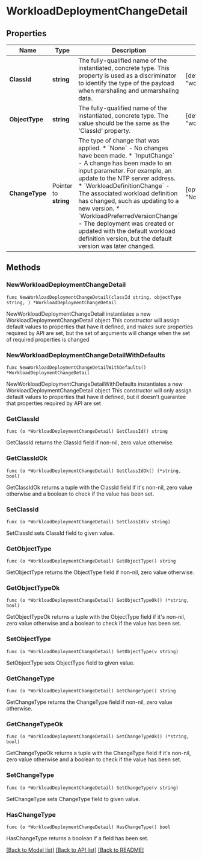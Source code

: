 # WorkloadDeploymentChangeDetail

## Properties

Name | Type | Description | Notes
------------ | ------------- | ------------- | -------------
**ClassId** | **string** | The fully-qualified name of the instantiated, concrete type. This property is used as a discriminator to identify the type of the payload when marshaling and unmarshaling data. | [default to "workload.DeploymentChangeDetail"]
**ObjectType** | **string** | The fully-qualified name of the instantiated, concrete type. The value should be the same as the &#39;ClassId&#39; property. | [default to "workload.DeploymentChangeDetail"]
**ChangeType** | Pointer to **string** | The type of change that was applied. * &#x60;None&#x60; - No changes have been made. * &#x60;InputChange&#x60; - A change has been made to an input parameter. For example, an update to the NTP server address. * &#x60;WorkloadDefinitionChange&#x60; - The associated workload definition has changed, such as updating to a new version. * &#x60;WorkloadPreferredVersionChange&#x60; - The deployment was created or updated with the default workload definition version, but the default version was later changed. | [optional] [readonly] [default to "None"]

## Methods

### NewWorkloadDeploymentChangeDetail

`func NewWorkloadDeploymentChangeDetail(classId string, objectType string, ) *WorkloadDeploymentChangeDetail`

NewWorkloadDeploymentChangeDetail instantiates a new WorkloadDeploymentChangeDetail object
This constructor will assign default values to properties that have it defined,
and makes sure properties required by API are set, but the set of arguments
will change when the set of required properties is changed

### NewWorkloadDeploymentChangeDetailWithDefaults

`func NewWorkloadDeploymentChangeDetailWithDefaults() *WorkloadDeploymentChangeDetail`

NewWorkloadDeploymentChangeDetailWithDefaults instantiates a new WorkloadDeploymentChangeDetail object
This constructor will only assign default values to properties that have it defined,
but it doesn't guarantee that properties required by API are set

### GetClassId

`func (o *WorkloadDeploymentChangeDetail) GetClassId() string`

GetClassId returns the ClassId field if non-nil, zero value otherwise.

### GetClassIdOk

`func (o *WorkloadDeploymentChangeDetail) GetClassIdOk() (*string, bool)`

GetClassIdOk returns a tuple with the ClassId field if it's non-nil, zero value otherwise
and a boolean to check if the value has been set.

### SetClassId

`func (o *WorkloadDeploymentChangeDetail) SetClassId(v string)`

SetClassId sets ClassId field to given value.


### GetObjectType

`func (o *WorkloadDeploymentChangeDetail) GetObjectType() string`

GetObjectType returns the ObjectType field if non-nil, zero value otherwise.

### GetObjectTypeOk

`func (o *WorkloadDeploymentChangeDetail) GetObjectTypeOk() (*string, bool)`

GetObjectTypeOk returns a tuple with the ObjectType field if it's non-nil, zero value otherwise
and a boolean to check if the value has been set.

### SetObjectType

`func (o *WorkloadDeploymentChangeDetail) SetObjectType(v string)`

SetObjectType sets ObjectType field to given value.


### GetChangeType

`func (o *WorkloadDeploymentChangeDetail) GetChangeType() string`

GetChangeType returns the ChangeType field if non-nil, zero value otherwise.

### GetChangeTypeOk

`func (o *WorkloadDeploymentChangeDetail) GetChangeTypeOk() (*string, bool)`

GetChangeTypeOk returns a tuple with the ChangeType field if it's non-nil, zero value otherwise
and a boolean to check if the value has been set.

### SetChangeType

`func (o *WorkloadDeploymentChangeDetail) SetChangeType(v string)`

SetChangeType sets ChangeType field to given value.

### HasChangeType

`func (o *WorkloadDeploymentChangeDetail) HasChangeType() bool`

HasChangeType returns a boolean if a field has been set.


[[Back to Model list]](../README.md#documentation-for-models) [[Back to API list]](../README.md#documentation-for-api-endpoints) [[Back to README]](../README.md)


